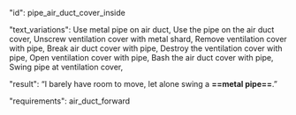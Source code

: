 "id": pipe_air_duct_cover_inside

"text_variations":
Use metal pipe on air duct, Use the pipe on the air duct cover, Unscrew ventilation cover with metal shard, Remove ventilation cover with pipe, Break air duct cover with pipe, Destroy the ventilation cover with pipe, Open ventilation cover with pipe, Bash the air duct cover with pipe, Swing pipe at ventilation cover,

"result":
“I barely have room to move, let alone swing a **==metal pipe==**.”

"requirements": air_duct_forward